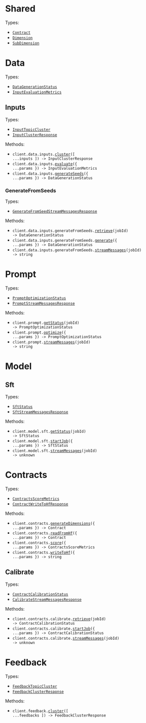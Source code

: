 # Shared

Types:

- <code><a href="./src/resources/shared.ts">Contract</a></code>
- <code><a href="./src/resources/shared.ts">Dimension</a></code>
- <code><a href="./src/resources/shared.ts">SubDimension</a></code>

# Data

Types:

- <code><a href="./src/resources/data/data.ts">DataGenerationStatus</a></code>
- <code><a href="./src/resources/data/data.ts">InputEvaluationMetrics</a></code>

## Inputs

Types:

- <code><a href="./src/resources/data/inputs/inputs.ts">InputTopicCluster</a></code>
- <code><a href="./src/resources/data/inputs/inputs.ts">InputClusterResponse</a></code>

Methods:

- <code title="post /data/input/cluster">client.data.inputs.<a href="./src/resources/data/inputs/inputs.ts">cluster</a>([ ...inputs ]) -> InputClusterResponse</code>
- <code title="post /data/input/evaluate">client.data.inputs.<a href="./src/resources/data/inputs/inputs.ts">evaluate</a>({ ...params }) -> InputEvaluationMetrics</code>
- <code title="post /data/input/generate_seeds">client.data.inputs.<a href="./src/resources/data/inputs/inputs.ts">generateSeeds</a>({ ...params }) -> DataGenerationStatus</code>

### GenerateFromSeeds

Types:

- <code><a href="./src/resources/data/inputs/generate-from-seeds.ts">GenerateFromSeedStreamMessagesResponse</a></code>

Methods:

- <code title="get /data/input/generate_from_seeds/{job_id}">client.data.inputs.generateFromSeeds.<a href="./src/resources/data/inputs/generate-from-seeds.ts">retrieve</a>(jobId) -> DataGenerationStatus</code>
- <code title="post /data/input/generate_from_seeds">client.data.inputs.generateFromSeeds.<a href="./src/resources/data/inputs/generate-from-seeds.ts">generate</a>({ ...params }) -> DataGenerationStatus</code>
- <code title="get /data/input/generate_from_seeds/{job_id}/messages">client.data.inputs.generateFromSeeds.<a href="./src/resources/data/inputs/generate-from-seeds.ts">streamMessages</a>(jobId) -> string</code>

# Prompt

Types:

- <code><a href="./src/resources/prompt.ts">PromptOptimizationStatus</a></code>
- <code><a href="./src/resources/prompt.ts">PromptStreamMessagesResponse</a></code>

Methods:

- <code title="get /prompt/optimize/{job_id}">client.prompt.<a href="./src/resources/prompt.ts">getStatus</a>(jobId) -> PromptOptimizationStatus</code>
- <code title="post /prompt/optimize">client.prompt.<a href="./src/resources/prompt.ts">optimize</a>({ ...params }) -> PromptOptimizationStatus</code>
- <code title="get /prompt/optimize/{job_id}/messages">client.prompt.<a href="./src/resources/prompt.ts">streamMessages</a>(jobId) -> string</code>

# Model

## Sft

Types:

- <code><a href="./src/resources/model/sft.ts">SftStatus</a></code>
- <code><a href="./src/resources/model/sft.ts">SftStreamMessagesResponse</a></code>

Methods:

- <code title="post /model/sft/{job_id}">client.model.sft.<a href="./src/resources/model/sft.ts">getStatus</a>(jobId) -> SftStatus</code>
- <code title="post /model/sft">client.model.sft.<a href="./src/resources/model/sft.ts">startJob</a>({ ...params }) -> SftStatus</code>
- <code title="post /model/sft/{job_id}/messages">client.model.sft.<a href="./src/resources/model/sft.ts">streamMessages</a>(jobId) -> unknown</code>

# Contracts

Types:

- <code><a href="./src/resources/contracts/contracts.ts">ContractsScoreMetrics</a></code>
- <code><a href="./src/resources/contracts/contracts.ts">ContractWriteToHfResponse</a></code>

Methods:

- <code title="post /contracts/generate_dimensions">client.contracts.<a href="./src/resources/contracts/contracts.ts">generateDimensions</a>({ ...params }) -> Contract</code>
- <code title="post /contracts/read_from_hf">client.contracts.<a href="./src/resources/contracts/contracts.ts">readFromHf</a>({ ...params }) -> Contract</code>
- <code title="post /contracts/score">client.contracts.<a href="./src/resources/contracts/contracts.ts">score</a>({ ...params }) -> ContractsScoreMetrics</code>
- <code title="post /contracts/write_to_hf">client.contracts.<a href="./src/resources/contracts/contracts.ts">writeToHf</a>({ ...params }) -> string</code>

## Calibrate

Types:

- <code><a href="./src/resources/contracts/calibrate.ts">ContractCalibrationStatus</a></code>
- <code><a href="./src/resources/contracts/calibrate.ts">CalibrateStreamMessagesResponse</a></code>

Methods:

- <code title="get /contracts/calibrate/{job_id}">client.contracts.calibrate.<a href="./src/resources/contracts/calibrate.ts">retrieve</a>(jobId) -> ContractCalibrationStatus</code>
- <code title="post /contracts/calibrate">client.contracts.calibrate.<a href="./src/resources/contracts/calibrate.ts">startJob</a>({ ...params }) -> ContractCalibrationStatus</code>
- <code title="get /contracts/calibrate/{job_id}/messages">client.contracts.calibrate.<a href="./src/resources/contracts/calibrate.ts">streamMessages</a>(jobId) -> unknown</code>

# Feedback

Types:

- <code><a href="./src/resources/feedback.ts">FeedbackTopicCluster</a></code>
- <code><a href="./src/resources/feedback.ts">FeedbackClusterResponse</a></code>

Methods:

- <code title="post /feedback/cluster">client.feedback.<a href="./src/resources/feedback.ts">cluster</a>([ ...feedbacks ]) -> FeedbackClusterResponse</code>
